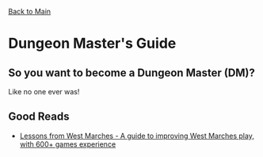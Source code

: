 [Back to Main](https://jtrinh3.github.io/Guild-of-the-Fangs-Documents/)

# Dungeon Master's Guide

## So you want to become a Dungeon Master (DM)?
Like no one ever was!

## Good Reads
* [Lessons from West Marches - A guide to improving West Marches play, with 600+ games experience](https://www.reddit.com/r/DMAcademy/comments/adn178/lessons_from_west_marches_a_guide_to_improving/)
